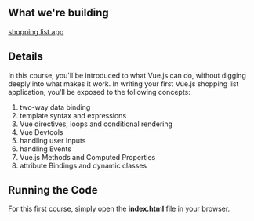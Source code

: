 ## What we're building

[shopping list app](https://codepen.io/autoboxer/pen/KXXJvE)

## Details

In this course, you'll be introduced to what Vue.js can do, without digging deeply into what makes it work.  In writing your first Vue.js shopping list application, you'll be exposed to the following concepts:

1. two-way data binding
1. template syntax and expressions
1. Vue directives, loops and conditional rendering
1. Vue Devtools
1. handling user Inputs
1. handling Events
1. Vue.js Methods and Computed Properties
1. attribute Bindings and dynamic classes

## Running the Code

For this first course, simply open the **index.html** file in your browser.